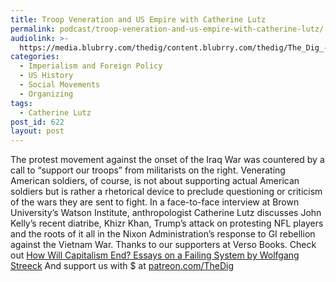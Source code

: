 ```yaml
---
title: Troop Veneration and US Empire with Catherine Lutz
permalink: podcast/troop-veneration-and-us-empire-with-catherine-lutz/
audiolink: >-
  https://media.blubrry.com/thedig/content.blubrry.com/thedig/The_Dig_-_EP_78_-_Lutz.mp3
categories:
  - Imperialism and Foreign Policy
  - US History
  - Social Movements
  - Organizing
tags:
  - Catherine Lutz
post_id: 622
layout: post
---
```


The protest movement against the onset of the Iraq War was countered by a call to “support our troops” from militarists on the right. Venerating American soldiers, of course, is not about supporting actual American soldiers but is rather a rhetorical device to preclude questioning or criticism of the wars they are sent to fight. In a face-to-face interview at Brown University’s Watson Institute, anthropologist Catherine Lutz discusses John Kelly’s recent diatribe, Khizr Khan, Trump’s attack on protesting NFL players and the roots of it all in the Nixon Administration’s response to GI rebellion against the Vietnam War. Thanks to our supporters at Verso Books. Check out [How Will Capitalism End? Essays on a Failing System by Wolfgang Streeck](versobooks.com/books/2519-how-will-capitalism-end) And support us with $ at [patreon.com/TheDig](http://www.patreon.com/TheDig)
